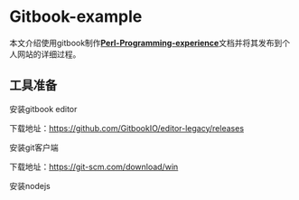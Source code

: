 # Gitbook-example

本文介绍使用gitbook制作[**Perl-Programming-experience**](https://github.com/gwlwmm/Perl-Programming-experience)文档并将其发布到个人网站的详细过程。

## 工具准备

安装gitbook editor

下载地址：https://github.com/GitbookIO/editor-legacy/releases

安装git客户端

下载地址：https://git-scm.com/download/win

安装nodejs




